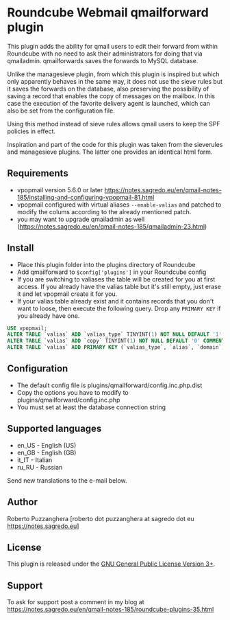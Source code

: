 Roundcube Webmail qmailforward plugin
==============================
This plugin adds the ability for qmail users to edit their forward from within
Roundcube with no need to ask their administrators for doing that via qmailadmin.
qmailforwards saves the forwards to MySQL database.

Unlike the managesieve plugin, from which this plugin is inspired but which only
apparently behaves in the same way, it does not use the sieve rules but it saves
the forwards on the database, also preserving the possibility of saving a record that enables the copy of messages on the mailbox. In this case the execution of the favorite delivery agent is launched, which can also be set from the configuration file. 

Using this method instead of sieve rules allows qmail users to keep the SPF policies in effect.

Inspiration and part of the code for this plugin was taken from the sieverules and managesieve plugins. The latter one provides an identical html form.

Requirements
------------
* vpopmail version 5.6.0 or later https://notes.sagredo.eu/en/qmail-notes-185/installing-and-configuring-vpopmail-81.html
* vpopmail configured with virtual aliases `--enable-valias` and patched to
  modify the colums according to the already mentioned patch.
* you may want to upgrade qmailadmin as well (https://notes.sagredo.eu/en/qmail-notes-185/qmailadmin-23.html)

Install
-------
* Place this plugin folder into the plugins directory of Roundcube
* Add qmailforward to `$config['plugins']` in your Roundcube config
* If you are switching to valiases the table will be created for you at first
  access. If you already have the valias table but it's still empty, just erase
  it and let vpopmail create it for you.
* If your valias table already exist and it contains records that you don't
  want to loose, then execute the following query. Drop any `PRIMARY KEY` if you
  already have one.

```sql
USE vpopmail;
ALTER TABLE `valias` ADD `valias_type` TINYINT(1) NOT NULL DEFAULT '1' COMMENT '1=forwarder 0=lda' FIRST;
ALTER TABLE `valias` ADD `copy` TINYINT(1) NOT NULL DEFAULT '0' COMMENT '0=redirect 1=copy&redirect' AFTER `valias_line`;
ALTER TABLE `valias` ADD PRIMARY KEY (`valias_type`, `alias`, `domain`);
```

Configuration
-------------
* The default config file is plugins/qmailforward/config.inc.php.dist
* Copy the options you have to modify to plugins/qmailforward/config.inc.php
* You must set at least the database connection string

Supported languages
-------------------
* en_US - English (US)
* en_GB - English (GB)
* it_IT - Italian
* ru_RU - Russian

Send new translations to the e-mail below.

Author
------
Roberto Puzzanghera [roberto dot puzzanghera at sagredo dot eu https://notes.sagredo.eu]

License
-------
This plugin is released under the [GNU General Public License Version 3+][gpl].

Support
-------
To ask for support post a comment in my blog at https://notes.sagredo.eu/en/qmail-notes-185/roundcube-plugins-35.html

[gpl]: https://www.gnu.org/licenses/gpl.html
